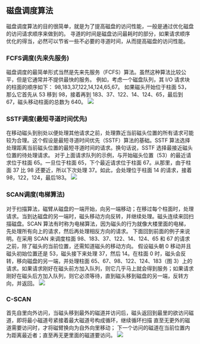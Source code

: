 ## 磁盘调度算法
磁盘调度算法的目的很简单，就是为了提高磁盘的访问性能，一般是通过优化磁盘的访问请求顺序来做到的。
寻道的时间是磁盘访问最耗时的部分，如果请求顺序优化的得当，必然可以节省一些不必要的寻道时间，从而提高磁盘的访问性能。
###  FCFS调度(先来先服务)
磁盘调度的最简单形式当然是先来先服务（FCFS）算法。虽然这种算法比较公平，但是它通常并不提供最快的服务。
例如，考虑一个磁盘队列，其 I/O 请求块的柱面的顺序如下： 98,183,37,122,14,124,65,67。
如果磁头开始位于柱面 53，那么它首先从 53 移到 98，接着再到 183、37、122、14、124、65，最后到 67，磁头移动柱面的总数为 640。
![](http://oss.dhx.icu/dhx/1.png)

### SSTF调度(最短寻道时间优先)
在移动磁头到别处以便处理其他请求之前，处理靠近当前磁头位置的所有请求可能较为合理。这个假设是最短寻道时间优先（SSTF）算法的基础。SSTF 算法选择处理距离当前磁头位置的最短寻道时间的请求。换句话说，SSTF 选择最接近磁头位置的待处理请求。
对于上面请求队列的示例，与开始磁头位置（53）的最近请求位于柱面 65。一旦位于柱面 65，下个最近请求位于柱面 67。从那里，由于柱面 37 比 98 还要近，所以下次处理 37。如此，会处理位于柱面 14 的请求，接着 98，122，124，最后183。
![](http://oss.dhx.icu/dhx/2.png)

### SCAN调度(电梯算法)
对于扫描算法，磁臂从磁盘的一端开始，向另一端移动；在移过每个柱面时，处理请求。当到达磁盘的另一端时，磁头移动方向反转，并继续处理。磁头连续来回扫描磁盘。SCAN 算法有时称为电梯算法，因为磁头的行为就像大楼里面的电梯，先处理所有向上的请求，然后再处理相反方向的请求。
下面回到前面的例子来说明。在采用 SCAN 来调度柱面 98、183、37、122、14、124、65 和 67 的请求之前，除了磁头的当前位置，还需知道磁头的移动方向。
假设磁头朝 0 移动并且磁头初始位置还是 53，磁头接下来处理 37，然后 14。在柱面 0 时，磁头会反转，移向磁盘的另一端，并处理柱面 65、67、98、122、124、183（图 3）上的请求。如果请求刚好在磁头前方加入队列，则它几乎马上就会得到服务；如果请求刚好在磁头后方加入队列，则它必须等待，直到磁头移到磁盘的另一端，反转方向，并返回。
![](http://oss.dhx.icu/dhx/3.png)

### C-SCAN
首先自里向外访问，当磁头移到最外的磁道并访问后，磁头返回到最里的欲访问磁道，即将最小磁道号紧接着最大磁道号构成循环，继续循环扫描 直至无更外的磁道需要访问时，才将磁臂换向为自外向里移动；
下一个访问的磁道在当前位置内为距离最近者；直至再无更里面的磁道要访问。
![](http://oss.dhx.icu/dhx/5.png)